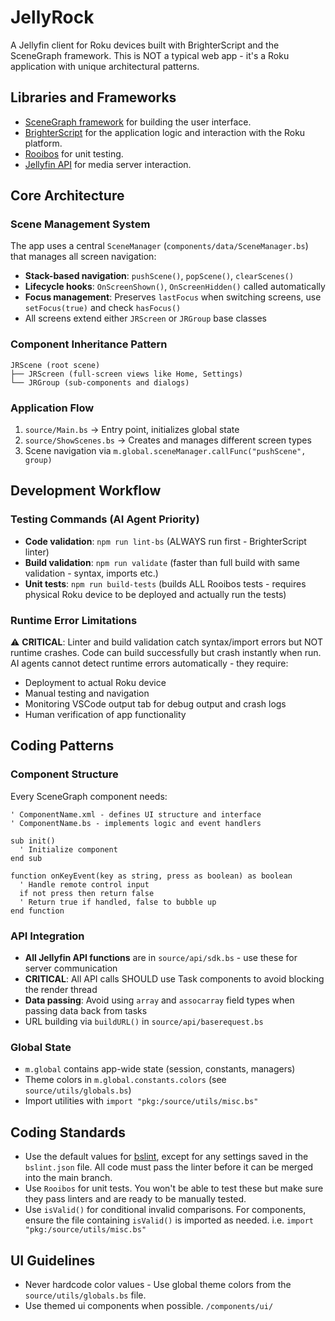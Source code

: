 # JellyRock

A Jellyfin client for Roku devices built with BrighterScript and the SceneGraph framework. This is NOT a typical web app - it's a Roku application with unique architectural patterns.

## Libraries and Frameworks

- [SceneGraph framework](https://developer.roku.com/docs/developer-program/core-concepts/core-concepts.md) for building the user interface.
- [BrighterScript](https://github.com/rokucommunity/brighterscript) for the application logic and interaction with the Roku platform.
- [Rooibos](https://github.com/rokucommunity/rooibos) for unit testing.
- [Jellyfin API](https://api.jellyfin.org/) for media server interaction.

## Core Architecture

### Scene Management System
The app uses a central `SceneManager` (`components/data/SceneManager.bs`) that manages all screen navigation:
- **Stack-based navigation**: `pushScene()`, `popScene()`, `clearScenes()`
- **Lifecycle hooks**: `OnScreenShown()`, `OnScreenHidden()` called automatically
- **Focus management**: Preserves `lastFocus` when switching screens, use `setFocus(true)` and check `hasFocus()`
- All screens extend either `JRScreen` or `JRGroup` base classes

### Component Inheritance Pattern
```
JRScene (root scene)
├── JRScreen (full-screen views like Home, Settings)
└── JRGroup (sub-components and dialogs)
```

### Application Flow
1. `source/Main.bs` → Entry point, initializes global state
2. `source/ShowScenes.bs` → Creates and manages different screen types
3. Scene navigation via `m.global.sceneManager.callFunc("pushScene", group)`

## Development Workflow

### Testing Commands (AI Agent Priority)
- **Code validation**: `npm run lint-bs` (ALWAYS run first - BrighterScript linter)
- **Build validation**: `npm run validate` (faster than full build with same validation - syntax, imports etc.)
- **Unit tests**: `npm run build-tests` (builds ALL Rooibos tests - requires physical Roku device to be deployed and actually run the tests)

### Runtime Error Limitations
⚠️ **CRITICAL**: Linter and build validation catch syntax/import errors but NOT runtime crashes. Code can build successfully but crash instantly when run. AI agents cannot detect runtime errors automatically - they require:
- Deployment to actual Roku device 
- Manual testing and navigation
- Monitoring VSCode output tab for debug output and crash logs
- Human verification of app functionality

## Coding Patterns

### Component Structure
Every SceneGraph component needs:
```brighterscript
' ComponentName.xml - defines UI structure and interface
' ComponentName.bs - implements logic and event handlers

sub init()
  ' Initialize component
end sub

function onKeyEvent(key as string, press as boolean) as boolean
  ' Handle remote control input
  if not press then return false
  ' Return true if handled, false to bubble up
end function
```

### API Integration
- **All Jellyfin API functions** are in `source/api/sdk.bs` - use these for server communication
- **CRITICAL**: All API calls SHOULD use Task components to avoid blocking the render thread
- **Data passing**: Avoid using `array` and `assocarray` field types when passing data back from tasks
- URL building via `buildURL()` in `source/api/baserequest.bs`

### Global State
- `m.global` contains app-wide state (session, constants, managers)
- Theme colors in `m.global.constants.colors` (see `source/utils/globals.bs`)
- Import utilities with `import "pkg:/source/utils/misc.bs"`

## Coding Standards

- Use the default values for [bslint](https://github.com/rokucommunity/bslint), except for any settings saved in the `bslint.json` file. All code must pass the linter before it can be merged into the main branch.
- Use `Rooibos` for unit tests. You won't be able to test these but make sure they pass linters and are ready to be manually tested.
- Use `isValid()` for conditional invalid comparisons. For components, ensure the file containing `isValid()` is imported as needed. i.e. `import "pkg:/source/utils/misc.bs"`

## UI Guidelines

- Never hardcode color values - Use global theme colors from the `source/utils/globals.bs` file.
- Use themed ui components when possible. `/components/ui/`
